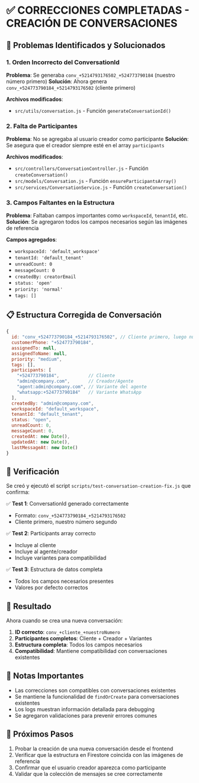 # ✅ CORRECCIONES COMPLETADAS - CREACIÓN DE CONVERSACIONES

## 🔧 Problemas Identificados y Solucionados

### 1. **Orden Incorrecto del ConversationId**
**Problema**: Se generaba `conv_+5214793176502_+524773790184` (nuestro número primero)
**Solución**: Ahora genera `conv_+524773790184_+5214793176502` (cliente primero)

**Archivos modificados**:
- `src/utils/conversation.js` - Función `generateConversationId()`

### 2. **Falta de Participantes**
**Problema**: No se agregaba al usuario creador como participante
**Solución**: Se asegura que el creador siempre esté en el array `participants`

**Archivos modificados**:
- `src/controllers/ConversationController.js` - Función `createConversation()`
- `src/models/Conversation.js` - Función `ensureParticipantsArray()`
- `src/services/ConversationService.js` - Función `createConversation()`

### 3. **Campos Faltantes en la Estructura**
**Problema**: Faltaban campos importantes como `workspaceId`, `tenantId`, etc.
**Solución**: Se agregaron todos los campos necesarios según las imágenes de referencia

**Campos agregados**:
- `workspaceId: 'default_workspace'`
- `tenantId: 'default_tenant'`
- `unreadCount: 0`
- `messageCount: 0`
- `createdBy: creatorEmail`
- `status: 'open'`
- `priority: 'normal'`
- `tags: []`

## 📋 Estructura Corregida de Conversación

```javascript
{
  id: "conv_+524773790184_+5214793176502", // Cliente primero, luego nuestro número
  customerPhone: "+524773790184",
  assignedTo: null,
  assignedToName: null,
  priority: "medium",
  tags: [],
  participants: [
    "+524773790184",           // Cliente
    "admin@company.com",       // Creador/Agente
    "agent:admin@company.com", // Variante del agente
    "whatsapp:+524773790184"   // Variante WhatsApp
  ],
  createdBy: "admin@company.com",
  workspaceId: "default_workspace",
  tenantId: "default_tenant",
  status: "open",
  unreadCount: 0,
  messageCount: 0,
  createdAt: new Date(),
  updatedAt: new Date(),
  lastMessageAt: new Date()
}
```

## 🧪 Verificación

Se creó y ejecutó el script `scripts/test-conversation-creation-fix.js` que confirma:

✅ **Test 1**: ConversationId generado correctamente
- Formato: `conv_+524773790184_+5214793176502`
- Cliente primero, nuestro número segundo

✅ **Test 2**: Participants array correcto
- Incluye al cliente
- Incluye al agente/creador
- Incluye variantes para compatibilidad

✅ **Test 3**: Estructura de datos completa
- Todos los campos necesarios presentes
- Valores por defecto correctos

## 🚀 Resultado

Ahora cuando se crea una nueva conversación:

1. **ID correcto**: `conv_+cliente_+nuestroNumero`
2. **Participantes completos**: Cliente + Creador + Variantes
3. **Estructura completa**: Todos los campos necesarios
4. **Compatibilidad**: Mantiene compatibilidad con conversaciones existentes

## 📝 Notas Importantes

- Las correcciones son compatibles con conversaciones existentes
- Se mantiene la funcionalidad de `findOrCreate` para conversaciones existentes
- Los logs muestran información detallada para debugging
- Se agregaron validaciones para prevenir errores comunes

## 🔄 Próximos Pasos

1. Probar la creación de una nueva conversación desde el frontend
2. Verificar que la estructura en Firestore coincida con las imágenes de referencia
3. Confirmar que el usuario creador aparezca como participante
4. Validar que la colección de mensajes se cree correctamente 